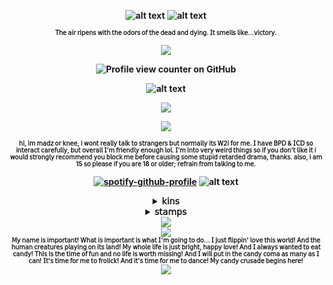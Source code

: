 


<div align="center">

<b>![alt text](https://64.media.tumblr.com/27c6cf0846f68c2b01c0bc224f3f9efd/0f3a580eb152b514-58/s540x810/6bdfe904cd113c062e06f6201d3ce27f2b4d686b.gifv)<b>
![alt text](https://media1.tenor.com/m/LCXEuIPRcPoAAAAd/cry-of-fear-cof.gif)
<div align="center">

<b><sup><sub>𝖳𝗁𝖾 𝖺𝗂𝗋 𝗋𝗂𝗉𝖾𝗇𝗌 𝗐𝗂𝗍𝗁 𝗍𝗁𝖾 𝗈𝖽𝗈𝗋𝗌 𝗈𝖿 𝗍𝗁𝖾 𝖽𝖾𝖺𝖽 𝖺𝗇𝖽 𝖽𝗒𝗂𝗇𝗀. 𝖨𝗍 𝗌𝗆𝖾𝗅𝗅𝗌 𝗅𝗂𝗄𝖾...𝗏𝗂𝖼𝗍𝗈𝗋𝗒.</sub></sup></b>
<p align="center">
  <img src="https://64.media.tumblr.com/cdb1a062c5b241ff54bda869be6b8fda/e9469f27eefa44ad-4c/s75x75_c1/e920215a50b2af7832d1e2ca35d88f4b84a2b5ac.gifv" />
</p>

![Profile view counter on GitHub](https://komarev.com/ghpvc/?username=kottbullarcat)


![alt text](https://64.media.tumblr.com/e7d34c1078ddca1fa98d8158d250f2dd/df41b2e692546265-72/s1280x1920/875093fd1bb0ce2f49bcadfaa35b9879f42342a2.pnj)

<p align="center">
  <img src="https://s5.ezgif.com/tmp/ezgif-56e1529ecee6d5.gif" />
  
</p>

<img src="https://64.media.tumblr.com/17e6073f28d61c29183e8b7664265238/eca8b10a97918538-b5/s75x75_c1/8fc242873511a9eae3ae3a7985f2a86d98af7726.gifv" />

<b><sup><sub>𝗁𝗂, 𝗂𝗆 𝗆𝖺𝖽𝗓 𝗈𝗋 𝗄𝗇𝖾𝖾, 𝗂 𝗐𝗈𝗇𝗍 𝗋𝖾𝖺𝗅𝗅𝗒 𝗍𝖺𝗅𝗄 𝗍𝗈 𝗌𝗍𝗋𝖺𝗇𝗀𝖾𝗋𝗌 𝖻𝗎𝗍 𝗇𝗈𝗋𝗆𝖺𝗅𝗅𝗒 𝗂𝗍𝗌 𝖶2𝗂 𝖿𝗈𝗋 𝗆𝖾. 𝖨 𝗁𝖺𝗏𝖾 𝖡𝖯𝖣 & 𝖨𝖢𝖣 𝗌𝗈 𝗂𝗇𝗍𝖾𝗋𝖺𝖼𝗍 𝖼𝖺𝗋𝖾𝖿𝗎𝗅𝗅𝗒, 𝖻𝗎𝗍 𝗈𝗏𝖾𝗋𝖺𝗅𝗅 𝖨’𝗆 𝖿𝗋𝗂𝖾𝗇𝖽𝗅𝗒 𝖾𝗇𝗈𝗎𝗀𝗁 𝗅𝗈𝗅. 𝖨’𝗆 𝗂𝗇𝗍𝗈 𝗏𝖾𝗋𝗒 𝗐𝖾𝗂𝗋𝖽 𝗍𝗁𝗂𝗇𝗀𝗌 𝗌𝗈 𝗂𝖿 𝗒𝗈𝗎 𝖽𝗈𝗇’𝗍 𝗅𝗂𝗄𝖾 𝗂𝗍 𝗂 𝗐𝗈𝗎𝗅𝖽 𝗌𝗍𝗋𝗈𝗇𝗀𝗅𝗒 𝗋𝖾𝖼𝗈𝗆𝗆𝖾𝗇𝖽 𝗒𝗈𝗎 𝖻𝗅𝗈𝖼𝗄 𝗆𝖾 𝖻𝖾𝖿𝗈𝗋𝖾 𝖼𝖺𝗎𝗌𝗂𝗇𝗀 𝗌𝗈𝗆𝖾 𝗌𝗍𝗎𝗉𝗂𝖽 𝗋𝖾𝗍𝖺𝗋𝖽𝖾𝖽 𝖽𝗋𝖺𝗆𝖺, 𝗍𝗁𝖺𝗇𝗄𝗌. 𝖺𝗅𝗌𝗈, 𝗂 𝖺𝗆 15 𝗌𝗈 𝗉𝗅𝖾𝖺𝗌𝖾 𝗂𝖿 𝗒𝗈𝗎 𝖺𝗋𝖾 18 𝗈𝗋 𝗈𝗅𝖽𝖾𝗋; 𝗋𝖾𝖿𝗋𝖺𝗂𝗇 𝖿𝗋𝗈𝗆 𝗍𝖺𝗅𝗄𝗂𝗇𝗀 𝗍𝗈 𝗆𝖾.</sub></sup></b>

[![spotify-github-profile](https://spotify-github-profile.kittinanx.com/api/view?uid=31b2yffynub6sxiq65xwurwdgcuq&cover_image=true&theme=novatorem&show_offline=false&background_color=121212&interchange=false&bar_color=6c0200&bar_color_cover=true)](https://github.com/kittinan/spotify-github-profile)
![alt text](https://64.media.tumblr.com/99e5ce2e44df09cee70acefc80f8e54d/0f3a580eb152b514-68/s500x750/bb267e8ff4666efd6e0ff11929395095d7073183.webp)

<details>
    <summary>𝗄𝗂𝗇𝗌</summary>
    <IMG src="https://64.media.tumblr.com/41c44bf417784bdab8f3a344af44cfd3/dd55da2effe7c2f5-be/s400x600/93edfddcc890dbf7f126643331c96d8a2fa970c7.pnj"  alt="https://64.media.tumblr.com/41c44bf417784bdab8f3a344af44cfd3/dd55da2effe7c2f5-be/s400x600/93edfddcc890dbf7f126643331c96d8a2fa970c7.pnj"/>
   <IMG src="https://64.media.tumblr.com/38a0f3cfc87f5379c6f59ca6e9cc678b/dd55da2effe7c2f5-ad/s400x600/4fe09b8921e23d6dc96d341d3816f4341dd8d224.pnj"  alt="https://64.media.tumblr.com/41c44bf417784bdab8f3a344af44cfd3/dd55da2effe7c2f5-be/s400x600/93edfddcc890dbf7f126643331c96d8a2fa970c7.pnj"/>
  <IMG src="https://64.media.tumblr.com/f874b36888302e2a642f03e970eb8c27/11d6d6494b2fcbf7-c8/s400x600/3ce2997aca97ff7920bb182aab5dc7f9f9847513.pnj"  alt="https://64.media.tumblr.com/41c44bf417784bdab8f3a344af44cfd3/dd55da2effe7c2f5-be/s400x600/93edfddcc890dbf7f126643331c96d8a2fa970c7.pnj"/>
  <IMG src="https://64.media.tumblr.com/9cf930a5e4e0f45d038e04a52be71b5c/dd55da2effe7c2f5-6a/s400x600/a8242294b78dc2fe5a2fe395ee4ff010ea32911e.pnj"  alt="https://64.media.tumblr.com/41c44bf417784bdab8f3a344af44cfd3/dd55da2effe7c2f5-be/s400x600/93edfddcc890dbf7f126643331c96d8a2fa970c7.pnj"/>
  <IMG src="https://64.media.tumblr.com/613ce49efde95a9f179ba44d82057aa3/dd55da2effe7c2f5-7a/s400x600/b32e3a865f5a1e875034c8ad700751dbc44cac40.pnj"  alt="https://64.media.tumblr.com/41c44bf417784bdab8f3a344af44cfd3/dd55da2effe7c2f5-be/s400x600/93edfddcc890dbf7f126643331c96d8a2fa970c7.pnj"/>
  <IMG src="https://64.media.tumblr.com/16339fea04a6aecaa2884639882b7ee4/dd55da2effe7c2f5-71/s400x600/60686f9994abe96ef1a71761a817c57c64f12c27.pnj"  alt="https://64.media.tumblr.com/41c44bf417784bdab8f3a344af44cfd3/dd55da2effe7c2f5-be/s400x600/93edfddcc890dbf7f126643331c96d8a2fa970c7.pnj"/>
    <IMG src="https://64.media.tumblr.com/5ba76361e45daaef13535aad01c86807/dd55da2effe7c2f5-38/s400x600/f221792b174733a5b4ae395aae757c98f485dbaf.pnj"  alt="https://64.media.tumblr.com/41c44bf417784bdab8f3a344af44cfd3/dd55da2effe7c2f5-be/s400x600/93edfddcc890dbf7f126643331c96d8a2fa970c7.pnj"/>
  <IMG src="https://64.media.tumblr.com/3f12437e2f443f939806544e632ac21c/dd55da2effe7c2f5-eb/s400x600/662f285d6b93d9b6661e8d2c864518bfa4240c9d.pnj"  alt="https://64.media.tumblr.com/41c44bf417784bdab8f3a344af44cfd3/dd55da2effe7c2f5-be/s400x600/93edfddcc890dbf7f126643331c96d8a2fa970c7.pnj"/>
    <IMG src="https://64.media.tumblr.com/b7ed0b25c9ff9c362271f920642ab12e/c78ee21d39431a68-a4/s1280x1920/3a4212a0a187d31d1ef8d8718205ca0b27480468.pnj"  alt="https://64.media.tumblr.com/41c44bf417784bdab8f3a344af44cfd3/dd55da2effe7c2f5-be/s400x600/93edfddcc890dbf7f126643331c96d8a2fa970c7.pnj"/>
    </details>
<details>
    <summary>𝗌𝗍𝖺𝗆𝗉𝗌</summary>
       <IMG src="https://64.media.tumblr.com/c363ab705b2f45a9bc6ce6cf62012ad0/ac8c9bbedf28f7df-99/s100x200/0662c39e50fd2f7c109d59a2ad8326259a87e2d5.pnj"  alt="https://64.media.tumblr.com/41c44bf417784bdab8f3a344af44cfd3/dd55da2effe7c2f5-be/s400x600/93edfddcc890dbf7f126643331c96d8a2fa970c7.pnj"/>
  <IMG src="https://64.media.tumblr.com/f3af12521d3ceff8b17795089d2e243c/c9297f588c3bfa47-65/s100x200/21ee4cc1084959d8bdeb8e9aa76a539d52725ea3.pnj"  alt="https://64.media.tumblr.com/41c44bf417784bdab8f3a344af44cfd3/dd55da2effe7c2f5-be/s400x600/93edfddcc890dbf7f126643331c96d8a2fa970c7.pnj"/> 
 <IMG src="https://64.media.tumblr.com/243f831dfb3a859ee8d453dfe28861f9/2ba82c85997e6a3f-f6/s100x200/f952dcbc2b5605f4703c3e4630616b934a27786b.gifv"/>
<IMG src="https://external-media.spacehey.net/media/s_1qOF6hf1JgcPhxWBHdKSKLtCJAl_BhZ-7QyUOhSua4=/https://images-wixmp-ed30a86b8c4ca887773594c2.wixmp.com/f/ec9048d5-1fd4-42f1-88ff-2f628e8b4464/d8cxtjx-c6725af4-2cc8-421f-ac0f-9e7f08203437.gif?token=eyJ0eXAiOiJKV1QiLCJhbGciOiJIUzI1NiJ9.eyJzdWIiOiJ1cm46YXBwOjdlMGQxODg5ODIyNjQzNzNhNWYwZDQxNWVhMGQyNmUwIiwiaXNzIjoidXJuOmFwcDo3ZTBkMTg4OTgyMjY0MzczYTVmMGQ0MTVlYTBkMjZlMCIsIm9iaiI6W1t7InBhdGgiOiJcL2ZcL2VjOTA0OGQ1LTFmZDQtNDJmMS04OGZmLTJmNjI4ZThiNDQ2NFwvZDhjeHRqeC1jNjcyNWFmNC0yY2M4LTQyMWYtYWMwZi05ZTdmMDgyMDM0MzcuZ2lmIn1dXSwiYXVkIjpbInVybjpzZXJ2aWNlOmZpbGUuZG93bmxvYWQiXX0.N1Bd1tV8QMPQwFwRJeG2ZPY5BwzsZSQTEZxXyHJoI10"  alt="https://64.media.tumblr.com/41c44bf417784bdab8f3a344af44cfd3/dd55da2effe7c2f5-be/s400x600/93edfddcc890dbf7f126643331c96d8a2fa970c7.pnj"/>
<IMG src="https://external-media.spacehey.net/media/s_0gWz8N7BN5f2B-NLIzhdWtl4-Xr2_I_ZgL1w559tO4=/https://images-wixmp-ed30a86b8c4ca887773594c2.wixmp.com/f/ec9048d5-1fd4-42f1-88ff-2f628e8b4464/d8d5wyr-34b7e897-62e2-4553-8080-877abef4d284.gif?token=eyJ0eXAiOiJKV1QiLCJhbGciOiJIUzI1NiJ9.eyJzdWIiOiJ1cm46YXBwOjdlMGQxODg5ODIyNjQzNzNhNWYwZDQxNWVhMGQyNmUwIiwiaXNzIjoidXJuOmFwcDo3ZTBkMTg4OTgyMjY0MzczYTVmMGQ0MTVlYTBkMjZlMCIsIm9iaiI6W1t7InBhdGgiOiJcL2ZcL2VjOTA0OGQ1LTFmZDQtNDJmMS04OGZmLTJmNjI4ZThiNDQ2NFwvZDhkNXd5ci0zNGI3ZTg5Ny02MmUyLTQ1NTMtODA4MC04NzdhYmVmNGQyODQuZ2lmIn1dXSwiYXVkIjpbInVybjpzZXJ2aWNlOmZpbGUuZG93bmxvYWQiXX0.mcfTmjc0a3NsqbVaO1l-UtfDUIDbIaow4LTbpKL4kYg"  alt="https://64.media.tumblr.com/41c44bf417784bdab8f3a344af44cfd3/dd55da2effe7c2f5-be/s400x600/93edfddcc890dbf7f126643331c96d8a2fa970c7.pnj"/>
<IMG src="https://64.media.tumblr.com/eb1279c6d8141edca796d4c1e15badf9/4ffca3aa48f34f3a-86/s100x200/573434a37edb8546d35dc543e6e1be28ad548ad7.pnj"  alt="https://64.media.tumblr.com/41c44bf417784bdab8f3a344af44cfd3/dd55da2effe7c2f5-be/s400x600/93edfddcc890dbf7f126643331c96d8a2fa970c7.pnj"/>
<IMG src="https://64.media.tumblr.com/430c878dd802d7cc29b8e2976f623621/4ffca3aa48f34f3a-a3/s100x200/fc29730b689d112dda1d2b7fec17ac25e1f08443.pnj"  alt="https://64.media.tumblr.com/41c44bf417784bdab8f3a344af44cfd3/dd55da2effe7c2f5-be/s400x600/93edfddcc890dbf7f126643331c96d8a2fa970c7.pnj"/>
<IMG src="https://64.media.tumblr.com/3d789f03a2c7b087ca494e92b0a9b5eb/f943d9890bee0f57-4e/s100x200/3b5f820afe5f4f1a1e68ac3e417b25bf31341669.gifv"  alt="https://64.media.tumblr.com/41c44bf417784bdab8f3a344af44cfd3/dd55da2effe7c2f5-be/s400x600/93edfddcc890dbf7f126643331c96d8a2fa970c7.pnj"/>
<IMG src="https://64.media.tumblr.com/8f2e64476352c575947ac21a7ed31a85/a86a17c9a4f8ac26-fa/s100x200/a7446fd805af3650665bd5ebc5b5de76d27ff591.gifv"  alt="https://64.media.tumblr.com/41c44bf417784bdab8f3a344af44cfd3/dd55da2effe7c2f5-be/s400x600/93edfddcc890dbf7f126643331c96d8a2fa970c7.pnj"/>
<IMG src="https://64.media.tumblr.com/4a058c2888320084384f515cd1524e3e/1b8381f969116a1e-5d/s100x200/2481e1ae030df8a4c6112ca71fb6297d53da5b45.pnj"  alt="https://64.media.tumblr.com/41c44bf417784bdab8f3a344af44cfd3/dd55da2effe7c2f5-be/s400x600/93edfddcc890dbf7f126643331c96d8a2fa970c7.pnj"/>
<IMG src="https://64.media.tumblr.com/0077b7c4db45cfdac91a21b04b87714d/5805c69156129592-60/s250x400/936133fcb85f57b7f01c59e433c93ebfdd3c7064.gifv"  alt="https://64.media.tumblr.com/41c44bf417784bdab8f3a344af44cfd3/dd55da2effe7c2f5-be/s400x600/93edfddcc890dbf7f126643331c96d8a2fa970c7.pnj"/>
<IMG src="https://64.media.tumblr.com/298a258b1d543630e11f4315d948c4eb/64b92bce306f5921-5c/s100x200/943d32f44df1b3cfd998478818d040f4e9a9f913.pnj"  alt="https://64.media.tumblr.com/41c44bf417784bdab8f3a344af44cfd3/dd55da2effe7c2f5-be/s400x600/93edfddcc890dbf7f126643331c96d8a2fa970c7.pnj"/>
<IMG src="https://64.media.tumblr.com/19b61b434c37be134996e26149bf0e7f/9cf92db4fd329893-b2/s100x200/f3e6bac63077c94a61d7c5ef02ca981011b5b2c1.pnj"  alt="https://64.media.tumblr.com/41c44bf417784bdab8f3a344af44cfd3/dd55da2effe7c2f5-be/s400x600/93edfddcc890dbf7f126643331c96d8a2fa970c7.pnj"/>
<IMG src="https://64.media.tumblr.com/f57d5941b3783d65b29f0e248b1f67d5/9cf92db4fd329893-98/s100x200/09a238e848e12df4ad14ea70126ebdf270e9fe35.pnj"  alt="https://64.media.tumblr.com/41c44bf417784bdab8f3a344af44cfd3/dd55da2effe7c2f5-be/s400x600/93edfddcc890dbf7f126643331c96d8a2fa970c7.pnj"/>
<IMG src="https://64.media.tumblr.com/14842c5c2e9f766234f6031370fd7c82/8574ac30b86e31bd-aa/s250x400/9edb568ad4992f87d14d9503f63cf293664695e8.pnj"  alt="https://64.media.tumblr.com/41c44bf417784bdab8f3a344af44cfd3/dd55da2effe7c2f5-be/s400x600/93edfddcc890dbf7f126643331c96d8a2fa970c7.pnj"/>
<IMG src="https://64.media.tumblr.com/ed46b9b4034c6b9e9604ef85120515d3/9cf92db4fd329893-2a/s100x200/78e142067abd4f6f264fb946777166c61ae96cb3.pnj"  alt="https://64.media.tumblr.com/41c44bf417784bdab8f3a344af44cfd3/dd55da2effe7c2f5-be/s400x600/93edfddcc890dbf7f126643331c96d8a2fa970c7.pnj"/>
<IMG src="https://64.media.tumblr.com/f9e49f8b92eaf1acc72e45e308925ce4/9cf92db4fd329893-3a/s100x200/a7675b25a2b5f62967a4fcf4f21dd8d5523a7b62.pnj"  alt="https://64.media.tumblr.com/41c44bf417784bdab8f3a344af44cfd3/dd55da2effe7c2f5-be/s400x600/93edfddcc890dbf7f126643331c96d8a2fa970c7.pnj"/>
<IMG src="https://64.media.tumblr.com/36f325ed49f54fa7f462c4c830e3e5d0/db4c128dd381992e-c4/s100x200/886b8a02269c9ce27bfeff4685a2338927e3e3df.pnj"  alt="https://64.media.tumblr.com/41c44bf417784bdab8f3a344af44cfd3/dd55da2effe7c2f5-be/s400x600/93edfddcc890dbf7f126643331c96d8a2fa970c7.pnj"/>
<IMG src="https://64.media.tumblr.com/e2441515472589cbfb3b5b31423c6264/db4c128dd381992e-8c/s100x200/954b5f6e29c0c6711d086ccc442955a7a1a7207b.pnj"  alt="https://64.media.tumblr.com/41c44bf417784bdab8f3a344af44cfd3/dd55da2effe7c2f5-be/s400x600/93edfddcc890dbf7f126643331c96d8a2fa970c7.pnj"/>
<IMG src="https://64.media.tumblr.com/f675019999b00e23dd1c5cb9c6437dfd/db4c128dd381992e-b5/s100x200/16d93b0938d9460cc239994784b52f1d8baa03f3.pnj"  alt="https://64.media.tumblr.com/41c44bf417784bdab8f3a344af44cfd3/dd55da2effe7c2f5-be/s400x600/93edfddcc890dbf7f126643331c96d8a2fa970c7.pnj"/>
<IMG src="https://64.media.tumblr.com/5e8b569d434c12eb70e4a717b0c73feb/db4c128dd381992e-d8/s100x200/b4acb8e501bb9bb6bd6460dbfcdb76f8a29c0279.pnj"  alt="https://64.media.tumblr.com/41c44bf417784bdab8f3a344af44cfd3/dd55da2effe7c2f5-be/s400x600/93edfddcc890dbf7f126643331c96d8a2fa970c7.pnj"/>
<IMG src="https://64.media.tumblr.com/94a807be447e725b6709c96e3dd0a570/db4c128dd381992e-29/s100x200/364246f54e5d5d895206f28586f2adbaa1ec52c2.pnj"  alt="https://64.media.tumblr.com/41c44bf417784bdab8f3a344af44cfd3/dd55da2effe7c2f5-be/s400x600/93edfddcc890dbf7f126643331c96d8a2fa970c7.pnj"/>
<IMG src="https://64.media.tumblr.com/f7d32b0cd4dbf397557fb84604ba0d29/db4c128dd381992e-92/s100x200/6ed6f93d9d2107944b4b0016ac00d29910a70472.pnj"  alt="https://64.media.tumblr.com/41c44bf417784bdab8f3a344af44cfd3/dd55da2effe7c2f5-be/s400x600/93edfddcc890dbf7f126643331c96d8a2fa970c7.pnj"/>
<IMG src="https://64.media.tumblr.com/e2d995a028331a50fba873309ed8c046/db4c128dd381992e-58/s100x200/e4a7792a132be6c7c913287d91d23c41c202447f.pnj"  alt="https://64.media.tumblr.com/41c44bf417784bdab8f3a344af44cfd3/dd55da2effe7c2f5-be/s400x600/93edfddcc890dbf7f126643331c96d8a2fa970c7.pnj"/>
<IMG src="https://64.media.tumblr.com/60b6c30db573b3971d723d7756b82463/db4c128dd381992e-ec/s100x200/435256c551b6bdff54239e0aca70e0df783ea368.pnj"  alt="https://64.media.tumblr.com/41c44bf417784bdab8f3a344af44cfd3/dd55da2effe7c2f5-be/s400x600/93edfddcc890dbf7f126643331c96d8a2fa970c7.pnj"/>
<IMG src="https://64.media.tumblr.com/68bb9e71ec030bfeb579002c6761aa36/8574ac30b86e31bd-b7/s100x200/3aaa63cd8b7fdc2b01245e41dca4a67de92ddbda.gifv"/>
<IMG src="https://64.media.tumblr.com/d47fb259a54535901ce7b724ccdeae26/8574ac30b86e31bd-96/s100x200/1fda5a4092a577ff6e1cfd3529b7d48b02b5d9f7.gifv"/>
<IMG src="https://64.media.tumblr.com/4edba2d9d105f7afae27739cf85a54fc/8574ac30b86e31bd-8d/s250x400/f6f7a3634142430eb2a7c118a71999fad642a971.gifv"/>
<IMG src="https://64.media.tumblr.com/2c24367d368a8585c6c463f7c68c0026/f943d9890bee0f57-13/s100x200/6930438b6ec32b1ad795e9fec759a56cbf268ba8.gifv"/>
<IMG src="https://64.media.tumblr.com/4a0c6aeee99e98be2d7524de6be22fd5/1fcdd031f522001e-6e/s100x200/e74afe043b9a4abebae88257058489716b807d3e.jpg"/>
<IMG src="https://64.media.tumblr.com/03d8a90e8b6eca2dea8bd5f7edc18f5c/f943d9890bee0f57-b8/s100x200/c000a444fe6220eee2b313b5dc7158831ea89685.gifv"/>
<IMG src="https://64.media.tumblr.com/a94b56f219981ac6d01143f16cef5314/f1178a5f62e3c39d-b2/s100x200/438ef9c18016883beb6b2671cfc767fea22e5fe4.pnj"/>
<IMG src="https://64.media.tumblr.com/3fdb2eb80a13122e86a3b83d2e44aecb/a99305fc354b6993-b5/s100x200/1d2715db3008addfa14a6a23e82c36192a8651e0.pnj"/>
<IMG src="https://64.media.tumblr.com/482e387d9ef7ddf0144c555d67b4544c/a99305fc354b6993-9c/s100x200/ef11f9c5f9ffb917febfba61068e4e02c17b683c.pnj"/>
<IMG src="https://64.media.tumblr.com/203915299157c7fe6039e851a7dbaba0/a99305fc354b6993-10/s100x200/2805f21995d40abfac2f7e87a1a7c639c2aab961.pnj"/>
<IMG src="https://external-media.spacehey.net/media/sXmx5zeKsLrCMbU9cgKCeYsPgii6vDIaXrFdCDkeAu7I=/https://i.ibb.co/dMy2Znn/devi-and-nny.png"/>
<IMG src="https://external-media.spacehey.net/media/sP1cB5vhICvCX4WOf_BmrmcL1aJR-gpUKu9Ft8CfjVaQ=/https://i.ibb.co/sPm9fnd/and-now-we-depart.png"/>
<IMG src="https://external-media.spacehey.net/media/sVPY3EBvtJCIWBcZO3O0WKHFuojFEqa7lvKpjkF4CuBY=/https://i.ibb.co/3rVmdc0/dg1zl77-daed33b7-30a3-41e0-bb6b-4d38ed34d914.gif"/>
<IMG src="https://64.media.tumblr.com/806d5e88f7cb8a4f34220a8dd375f901/f8f0df836df385fa-86/s100x200/409025d19253dacb407268e1f6665ba859d39757.pnj"/>
<IMG src="https://64.media.tumblr.com/276a51a83663cea3723efb71af6c39ff/f8f0df836df385fa-8d/s100x200/e3cc776a551601f5c6fad32f648bded3d63f97c5.gifv"/>
<IMG src="https://64.media.tumblr.com/d8fe66136f9622862fef409e97e6cba3/d466352a989a32b5-f8/s100x200/fc88f644fa0fe2ecb03989d1c3dad9a52d303de8.pnj"/>
<IMG src="https://64.media.tumblr.com/92b3f5a598fa040fb13f79669b7850a3/d466352a989a32b5-62/s100x200/f829e96e9a3aa67f8ca3c60266ae0c75521aa42d.pnj"/>
<IMG src="https://64.media.tumblr.com/bfdbd2f84587c2b036031258f249ad23/d466352a989a32b5-8b/s100x200/049ae77399bdb5950ed3316a2adcd699deace05e.pnj"/>
<IMG src="https://64.media.tumblr.com/5648ce04703fb7bcb3a80367b7719592/17bd8b808632808f-83/s250x400/e5f0ea9d9fea13804fd085f037d83d3768e022b8.gifv"/>
    </details>

<div align="center">
<IMG src="https://64.media.tumblr.com/4a86639cbab2ce2e6e49107f07fd71b0/6d12f0ecee1b5ac1-dd/s1280x1920/8aac286286c11802befba484ed4d3fc388983c8d.pnj"/>

<div align="center">
  <IMG src="https://64.media.tumblr.com/5fbde5f0e97dadfd672ece3749542f52/11d6d6494b2fcbf7-57/s250x400/0c7474b7d96effcc4841c1d8b8e9d92bc5781776.gifv"/> 


  <div align="center">
  <b><sup><sub>𝖬𝗒 𝗇𝖺𝗆𝖾 𝗂𝗌 𝗂𝗆𝗉𝗈𝗋𝗍𝖺𝗇𝗍! 𝖶𝗁𝖺𝗍 𝗂𝗌 𝗂𝗆𝗉𝗈𝗋𝗍𝖺𝗇𝗍 𝗂𝗌 𝗐𝗁𝖺𝗍 𝖨'𝗆 𝗀𝗈𝗂𝗇𝗀 𝗍𝗈 𝖽𝗈... 𝖨 𝗃𝗎𝗌𝗍 𝖿𝗅𝗂𝗉𝗉𝗂𝗇' 𝗅𝗈𝗏𝖾 𝗍𝗁𝗂𝗌 𝗐𝗈𝗋𝗅𝖽! 𝖠𝗇𝖽 𝗍𝗁𝖾 𝗁𝗎𝗆𝖺𝗇 𝖼𝗋𝖾𝖺𝗍𝗎𝗋𝖾𝗌 𝗉𝗅𝖺𝗒𝗂𝗇𝗀 𝗈𝗇 𝗂𝗍𝗌 𝗅𝖺𝗇𝖽! 𝖬𝗒 𝗐𝗁𝗈𝗅𝖾 𝗅𝗂𝖿𝖾 𝗂𝗌 𝗃𝗎𝗌𝗍 𝖻𝗋𝗂𝗀𝗁𝗍, 𝗁𝖺𝗉𝗉𝗒 𝗅𝗈𝗏𝖾! 𝖠𝗇𝖽 𝖨 𝖺𝗅𝗐𝖺𝗒𝗌 𝗐𝖺𝗇𝗍𝖾𝖽 𝗍𝗈 𝖾𝖺𝗍 𝖼𝖺𝗇𝖽𝗒! 𝖳𝗁𝗂𝗌 𝗂𝗌 𝗍𝗁𝖾 𝗍𝗂𝗆𝖾 𝗈𝖿 𝖿𝗎𝗇 𝖺𝗇𝖽 𝗇𝗈 𝗅𝗂𝖿𝖾 𝗂𝗌 𝗐𝗈𝗋𝗍𝗁 𝗆𝗂𝗌𝗌𝗂𝗇𝗀! 𝖠𝗇𝖽 𝖨 𝗐𝗂𝗅𝗅 𝗉𝗎𝗍 𝗂𝗇 𝗍𝗁𝖾 𝖼𝖺𝗇𝖽𝗒 𝖼𝗈𝗆𝖺 𝖺𝗌 𝗆𝖺𝗇𝗒 𝖺𝗌 𝖨 𝖼𝖺𝗇! 𝖨𝗍'𝗌 𝗍𝗂𝗆𝖾 𝖿𝗈𝗋 𝗆𝖾 𝗍𝗈 𝖿𝗋𝗈𝗅𝗂𝖼𝗄! 𝖠𝗇𝖽 𝗂𝗍'𝗌 𝗍𝗂𝗆𝖾 𝖿𝗈𝗋 𝗆𝖾 𝗍𝗈 𝖽𝖺𝗇𝖼𝖾! 𝖬𝗒 𝖼𝖺𝗇𝖽𝗒 𝖼𝗋𝗎𝗌𝖺𝖽𝖾 𝖻𝖾𝗀𝗂𝗇𝗌 𝗁𝖾𝗋𝖾!</sub></sup></b>
  <div align="center">

  <IMG src="https://64.media.tumblr.com/af486a5803a3ba18351f74a45458f933/11d6d6494b2fcbf7-d7/s250x400/45f714208cd8e304e10c6746bc3cbefab6f730e1.gifv"/> 
